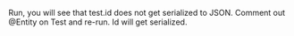 Run, you will see that test.id does not get serialized to JSON. Comment out @Entity on Test and re-run. Id will get serialized.